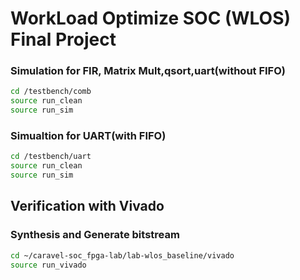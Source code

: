 # WorkLoad Optimize SOC (WLOS) Final Project

### Simulation for FIR, Matrix Mult,qsort,uart(without FIFO)
```sh
cd /testbench/comb
source run_clean
source run_sim
```
### Simualtion for UART(with FIFO)
```sh
cd /testbench/uart
source run_clean
source run_sim
```

## Verification with Vivado
### Synthesis and Generate bitstream
```sh
cd ~/caravel-soc_fpga-lab/lab-wlos_baseline/vivado
source run_vivado
```

